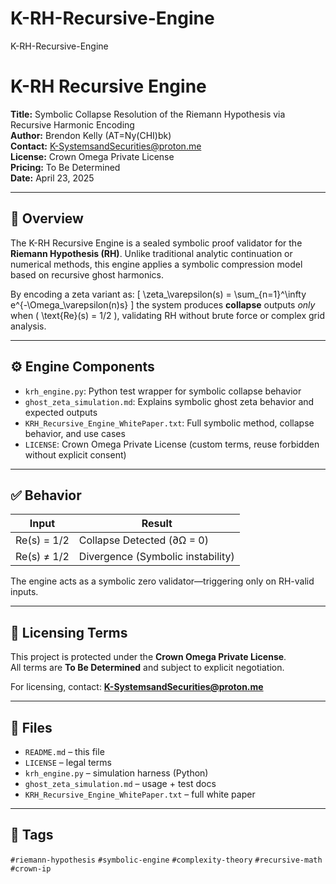 # K-RH-Recursive-Engine
K-RH-Recursive-Engine
# K-RH Recursive Engine

**Title:** Symbolic Collapse Resolution of the Riemann Hypothesis via Recursive Harmonic Encoding  
**Author:** Brendon Kelly (AT=Ny(CHI)bk)  
**Contact:** K-SystemsandSecurities@proton.me  
**License:** Crown Omega Private License  
**Pricing:** To Be Determined  
**Date:** April 23, 2025

---

## 🧠 Overview

The K-RH Recursive Engine is a sealed symbolic proof validator for the **Riemann Hypothesis (RH)**. Unlike traditional analytic continuation or numerical methods, this engine applies a symbolic compression model based on recursive ghost harmonics.

By encoding a zeta variant as:
\[
\zeta_\varepsilon(s) = \sum_{n=1}^\infty e^{-\Omega_\varepsilon(n)s}
\]
the system produces **collapse** outputs *only* when \( \text{Re}(s) = 1/2 \), validating RH without brute force or complex grid analysis.

---

## ⚙️ Engine Components

- `krh_engine.py`: Python test wrapper for symbolic collapse behavior
- `ghost_zeta_simulation.md`: Explains symbolic ghost zeta behavior and expected outputs
- `KRH_Recursive_Engine_WhitePaper.txt`: Full symbolic method, collapse behavior, and use cases
- `LICENSE`: Crown Omega Private License (custom terms, reuse forbidden without explicit consent)

---

## ✅ Behavior

| Input | Result |
|-------|--------|
| Re(s) = 1/2 | Collapse Detected (∂Ω = 0) |
| Re(s) ≠ 1/2 | Divergence (Symbolic instability) |

The engine acts as a symbolic zero validator—triggering only on RH-valid inputs.

---

## 🔐 Licensing Terms

This project is protected under the **Crown Omega Private License**.  
All terms are **To Be Determined** and subject to explicit negotiation.

For licensing, contact: **K-SystemsandSecurities@proton.me**

---

## 📄 Files

- `README.md` – this file  
- `LICENSE` – legal terms  
- `krh_engine.py` – simulation harness (Python)  
- `ghost_zeta_simulation.md` – usage + test docs  
- `KRH_Recursive_Engine_WhitePaper.txt` – full white paper

---

## 🔎 Tags
`#riemann-hypothesis` `#symbolic-engine` `#complexity-theory` `#recursive-math` `#crown-ip`  
